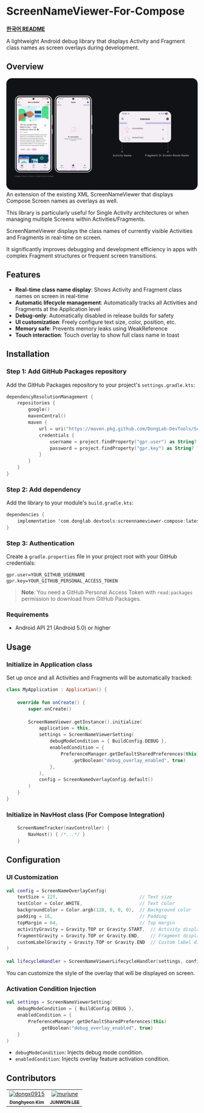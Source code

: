 # ScreenNameViewer-For-Compose

**[한국어 README](./README_ko.md)**

A lightweight Android debug library that displays Activity and Fragment class names as screen overlays during development.

## Overview

![sample](https://github.com/DongLab-DevTools/ScreenNameViewer-For-Compose/blob/eae99cecc086002a6958e12620ec80647c89822f/.github/docs/images/screennameviewer-compose-exmaple.png)
An extension of the existing XML ScreenNameViewer that displays Compose Screen names as overlays as well.

This library is particularly useful for Single Activity architectures or when managing multiple Screens within Activities/Fragments.

ScreenNameViewer displays the class names of currently visible Activities and Fragments in real-time on screen.

It significantly improves debugging and development efficiency in apps with complex Fragment structures or frequent screen transitions.

## Features

- **Real-time class name display**: Shows Activity and Fragment class names on screen in real-time
- **Automatic lifecycle management**: Automatically tracks all Activities and Fragments at the Application level
- **Debug-only**: Automatically disabled in release builds for safety
- **UI customization**: Freely configure text size, color, position, etc.
- **Memory safe**: Prevents memory leaks using WeakReference
- **Touch interaction**: Touch overlay to show full class name in toast

## Installation

### Step 1: Add GitHub Packages repository

Add the GitHub Packages repository to your project's `settings.gradle.kts`:

```kotlin
dependencyResolutionManagement {
    repositories {
        google()
        mavenCentral()
        maven {
            url = uri("https://maven.pkg.github.com/DongLab-DevTools/ScreenNameViewer-For-Compose")
            credentials {
                username = project.findProperty("gpr.user") as String? ?: System.getenv("USERNAME")
                password = project.findProperty("gpr.key") as String? ?: System.getenv("TOKEN")
            }
        }
    }
}
```

### Step 2: Add dependency

Add the library to your module's `build.gradle.kts`:

```kotlin
dependencies {
    implementation 'com.donglab.devtools:screennameviewer-compose:latestVersion'
}
```

### Step 3: Authentication

Create a `gradle.properties` file in your project root with your GitHub credentials:

```properties
gpr.user=YOUR_GITHUB_USERNAME
gpr.key=YOUR_GITHUB_PERSONAL_ACCESS_TOKEN
```

> **Note**: You need a GitHub Personal Access Token with `read:packages` permission to download from GitHub Packages.

### Requirements
- Android API 21 (Android 5.0) or higher

## Usage

### Initialize in Application class

Set up once and all Activities and Fragments will be automatically tracked:

```kotlin
class MyApplication : Application() {

    override fun onCreate() {
        super.onCreate()

        ScreenNameViewer.getInstance().initialize(
            application = this,
            settings = ScreenNameViewerSetting(
                debugModeCondition = { BuildConfig.DEBUG },
                enabledCondition = {
                    PreferenceManager.getDefaultSharedPreferences(this)
                        .getBoolean("debug_overlay_enabled", true)
                },
            ),
            config = ScreenNameOverlayConfig.default()
        )
    }
}
```

### Initialize in NavHost class (For Compose Integration)

```kotlin
    ScreenNameTracker(navController) {
        NavHost() { /*...*/ }
    }
```

## Configuration

### UI Customization

```kotlin
val config = ScreenNameOverlayConfig(
    textSize = 12f,                              // Text size
    textColor = Color.WHITE,                     // Text color
    backgroundColor = Color.argb(128, 0, 0, 0),  // Background color
    padding = 16,                                // Padding
    topMargin = 64,                              // Top margin
    activityGravity = Gravity.TOP or Gravity.START,  // Activity display position
    fragmentGravity = Gravity.TOP or Gravity.END,    // Fragment display position
    customLabelGravity = Gravity.TOP or Gravity.END  // Custom label display position
)

val lifecycleHandler = ScreenNameViewerLifecycleHandler(settings, config)
```
You can customize the style of the overlay that will be displayed on screen.

### Activation Condition Injection

```kotlin
val settings = ScreenNameViewerSetting(
    debugModeCondition = { BuildConfig.DEBUG },
    enabledCondition = { 
        PreferenceManager.getDefaultSharedPreferences(this)
            .getBoolean("debug_overlay_enabled", true)
    }
)
```
- `debugModeCondition`: Injects debug mode condition.
- `enabledCondition`: Injects overlay feature activation condition.

## Contributors

<!-- readme: collaborators,contributors -start -->
<table>
	<tbody>
		<tr>
            <td align="center">
                <a href="https://github.com/dongx0915">
                    <img src="https://avatars.githubusercontent.com/u/63500239?v=4" width="100;" alt="dongx0915"/>
                    <br />
                    <sub><b>Donghyeon Kim</b></sub>
                </a>
            </td>
            <td align="center">
                <a href="https://github.com/murjune">
                    <img src="https://avatars.githubusercontent.com/u/87055456?v=4" width="100;" alt="murjune"/>
                    <br />
                    <sub><b>JUNWON LEE</b></sub>
                </a>
            </td>
		</tr>
	<tbody>
</table>
<!-- readme: collaborators,contributors -end -->
